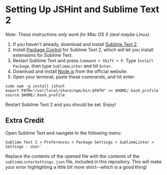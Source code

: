 # Setting Up JSHint and Sublime Text 2

*Note: These instructions only work for Mac OS X (and maybe Linux).*

1. If you haven't already, download and install [Sublime Text 2](http://www.sublimetext.com/2).
2. Install [Package Control](http://wbond.net/sublime_packages/package_control/installation)
   for Sublime Text 2, which will let you install extensions for Sublime Text.
3. Restart Sublime Text and press `Command + Shift + P`. Type `Install Package`,
   then type `SublimeLinter` and hit `Enter`.
3. Download and install [Node.js](http://nodejs.org/download/) from the official
   website.
4. Open your terminal, paste these commands, and hit enter:

```
sudo npm -g install jshint
export PATH="/usr/local/share/npm/bin:$PATH" >> $HOME/.bash_profile
source $HOME/.bash_profile
```

Restart Sublime Text 2 and you should be set. Enjoy!

## Extra Credit
Open Sublime Text and navigate to the following menu:

```
Sublime Text 2 > Preferences > Package Settings > SublimeLinter > Settings - User`
```

Replace the contents of the opened file with the contents of the
`sublimeLinterSettings.json` file, included in this repository. This will make
your error highlighting a little bit more strict--which is a good thing!
